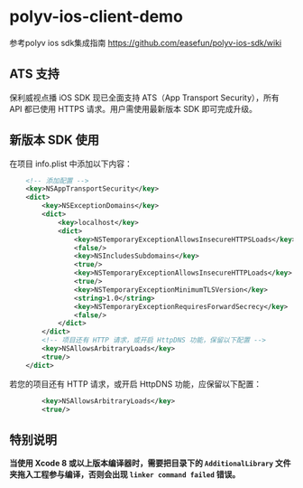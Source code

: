 polyv-ios-client-demo
=====================
参考polyv ios sdk集成指南 https://github.com/easefun/polyv-ios-sdk/wiki

## ATS 支持

保利威视点播 iOS SDK 现已全面支持 ATS（App Transport Security），所有 API 都已使用 HTTPS 请求。用户需使用最新版本 SDK 即可完成升级。

## 新版本 SDK 使用

在项目 info.plist 中添加以下内容：

```xml
	<!-- 添加配置 -->
	<key>NSAppTransportSecurity</key>
	<dict>
		<key>NSExceptionDomains</key>
		<dict>
			<key>localhost</key>
			<dict>
				<key>NSTemporaryExceptionAllowsInsecureHTTPSLoads</key>
				<false/>
				<key>NSIncludesSubdomains</key>
				<true/>
				<key>NSTemporaryExceptionAllowsInsecureHTTPLoads</key>
				<true/>
				<key>NSTemporaryExceptionMinimumTLSVersion</key>
				<string>1.0</string>
				<key>NSTemporaryExceptionRequiresForwardSecrecy</key>
				<false/>
			</dict>
		</dict>
		<!-- 项目还有 HTTP 请求，或开启 HttpDNS 功能，保留以下配置 -->
		<key>NSAllowsArbitraryLoads</key>
		<true/>
	</dict>
```

若您的项目还有 HTTP 请求，或开启 HttpDNS 功能，应保留以下配置：

```xml
		<key>NSAllowsArbitraryLoads</key>
		<true/>
```

## 特别说明

__当使用 Xcode 8 或以上版本编译器时，需要把目录下的 `AdditionalLibrary` 文件夹拖入工程参与编译，否则会出现 `linker command failed` 错误。__